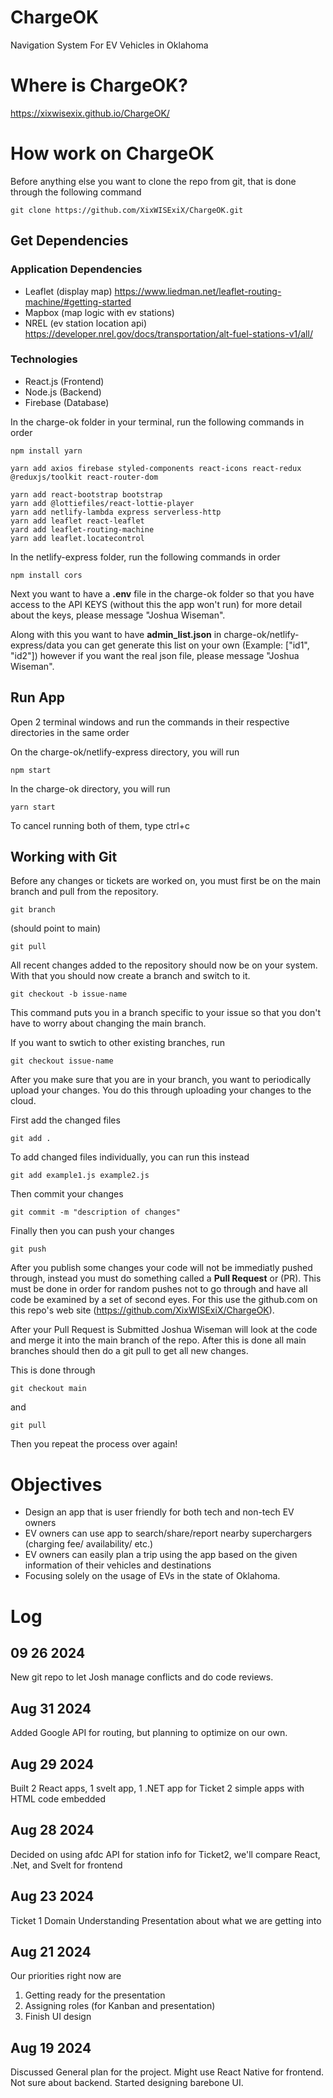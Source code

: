 # ChargeOK

Navigation System For EV Vehicles in Oklahoma

# Where is ChargeOK?

https://xixwisexix.github.io/ChargeOK/

# How work on ChargeOK

Before anything else you want to clone the repo from git, that is done through the following command

```
git clone https://github.com/XixWISExiX/ChargeOK.git
```

## Get Dependencies

### Application Dependencies

- Leaflet (display map) https://www.liedman.net/leaflet-routing-machine/#getting-started
- Mapbox (map logic with ev stations)
- NREL (ev station location api) https://developer.nrel.gov/docs/transportation/alt-fuel-stations-v1/all/

### Technologies

- React.js (Frontend)
- Node.js (Backend)
- Firebase (Database)

In the charge-ok folder in your terminal, run the following commands in order

```
npm install yarn
```

```
yarn add axios firebase styled-components react-icons react-redux @reduxjs/toolkit react-router-dom
```

```
yarn add react-bootstrap bootstrap
yarn add @lottiefiles/react-lottie-player
yarn add netlify-lambda express serverless-http
yarn add leaflet react-leaflet
yard add leaflet-routing-machine
yarn add leaflet.locatecontrol
```

In the netlify-express folder, run the following commands in order

```
npm install cors
```

Next you want to have a **.env** file in the charge-ok folder so that you have access to the API KEYS (without this the app won't run) for more detail about the keys, please message "Joshua Wiseman".

Along with this you want to have **admin_list.json** in charge-ok/netlify-express/data you can get generate this list on your own (Example: ["id1", "id2"]) however if you want the real json file, please message "Joshua Wiseman".

## Run App

Open 2 terminal windows and run the commands in their respective directories in the same order

On the charge-ok/netlify-express directory, you will run

```
npm start
```

In the charge-ok directory, you will run

```
yarn start
```

To cancel running both of them, type ctrl+c

## Working with Git

Before any changes or tickets are worked on, you must first be on the main branch and pull from the repository.

```
git branch
```

(should point to main)

```
git pull
```

All recent changes added to the repository should now be on your system. With that you should now create a branch and switch to it.

```
git checkout -b issue-name
```

This command puts you in a branch specific to your issue so that you don't have to worry about changing the main branch.

If you want to swtich to other existing branches, run

```
git checkout issue-name
```

After you make sure that you are in your branch, you want to periodically upload your changes. You do this through uploading your changes to the cloud.

First add the changed files

```
git add .
```

To add changed files individually, you can run this instead

```
git add example1.js example2.js
```

Then commit your changes

```
git commit -m "description of changes"
```

Finally then you can push your changes

```
git push
```

After you publish some changes your code will not be immediatly pushed through, instead you must do something called a **Pull Request** or (PR). This must be done in order for random pushes not to go through and have all code be examined by a set of second eyes. For this use the github.com on this repo's web site (https://github.com/XixWISExiX/ChargeOK).

After your Pull Request is Submitted Joshua Wiseman will look at the code and merge it into the main branch of the repo. After this is done all main branches should then do a git pull to get all new changes.

This is done through

```
git checkout main
```

and

```
git pull
```

Then you repeat the process over again!

# Objectives

- Design an app that is user friendly for both tech and non-tech EV owners
- EV owners can use app to search/share/report nearby superchargers
  (charging fee/ availability/ etc.)
- EV owners can easily plan a trip using the app based on the given information
  of their vehicles and destinations
- Focusing solely on the usage of
  EVs in the state of Oklahoma.

# Log

## 09 26 2024

New git repo to let Josh manage conflicts and do code reviews.

## Aug 31 2024

Added Google API for routing, but planning to optimize on our own.

## Aug 29 2024

Built 2 React apps, 1 svelt app, 1 .NET app for Ticket 2
simple apps with HTML code embedded

## Aug 28 2024

Decided on using afdc API for station info
for Ticket2, we'll compare React, .Net, and Svelt for frontend

## Aug 23 2024

Ticket 1 Domain Understanding Presentation
about what we are getting into

## Aug 21 2024

Our priorities right now are

1. Getting ready for the presentation
2. Assigning roles (for Kanban and presentation)
3. Finish UI design

## Aug 19 2024

Discussed General plan for the project.
Might use React Native for frontend.
Not sure about backend.
Started designing barebone UI.
